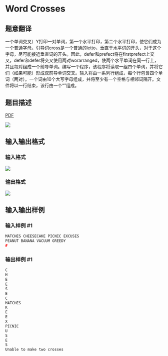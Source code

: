 # Word Crosses

## 题意翻译

一个单词交叉）Y打印一对单词，第一个水平打印，第二个水平打印，使它们成为一个普通字母。引导词cross是一个普通的letto，垂直于水平词的开头，对于这个字母，尽可能接近垂直词的开头。因此，defer和prefect将在firstprefect上交叉，defer和defer将交叉使用两对worarranged，使两个水平单词在同一行上，并且每对组成一个前导单词。编写一个程序，该程序将读取一组四个单词，并将它们（如果可能）形成双前导单词交叉。输入将由一系列行组成，每个行包含四个单词（两对）。一个词由10个大写字母组成，并将至少有一个空格与相邻词隔开。文件将以一行结束，该行由一个“”组成。

## 题目描述

[problemUrl]: https://uva.onlinejudge.org/index.php?option=com_onlinejudge&Itemid=8&category=3&page=show_problem&problem=95

[PDF](https://uva.onlinejudge.org/external/1/p159.pdf)

![](https://cdn.luogu.com.cn/upload/vjudge_pic/UVA159/74ea4e39e6271289cfe709738e691765838a5dc9.png)

## 输入输出格式

### 输入格式

![](https://cdn.luogu.com.cn/upload/vjudge_pic/UVA159/4662b45d73f2bba11844f405caf56268e4f3b324.png)

### 输出格式

![](https://cdn.luogu.com.cn/upload/vjudge_pic/UVA159/23e4ec647b1b5de9f8d57baa56cf8c649edd3fd5.png)

## 输入输出样例

### 输入样例 #1

```cpp
MATCHES CHEESECAKE PICNIC EXCUSES
PEANUT BANANA VACUUM GREEDY
#
```


### 输出样例 #1

```cpp
C
H
E
E
S
E
C
MATCHES
K
E
E
X
PICNIC
U
S
E
S
Unable to make two crosses
```


